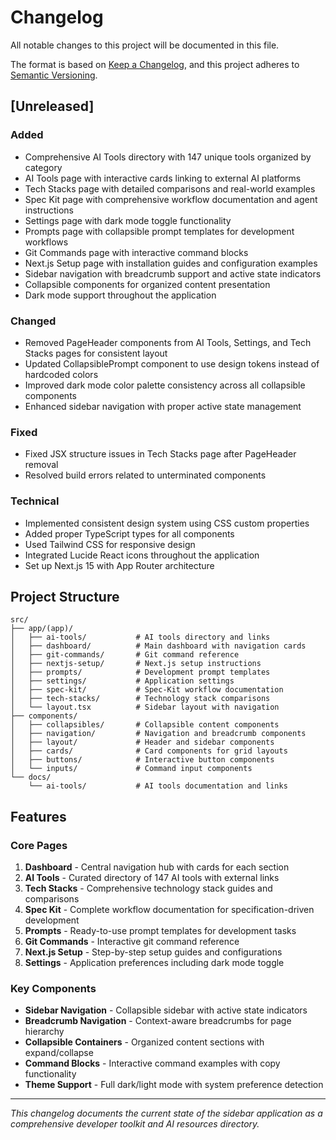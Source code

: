 # Changelog

All notable changes to this project will be documented in this file.

The format is based on [Keep a Changelog](https://keepachangelog.com/en/1.0.0/),
and this project adheres to [Semantic Versioning](https://semver.org/spec/v2.0.0.html).

## [Unreleased]

### Added

- Comprehensive AI Tools directory with 147 unique tools organized by category
- AI Tools page with interactive cards linking to external AI platforms
- Tech Stacks page with detailed comparisons and real-world examples
- Spec Kit page with comprehensive workflow documentation and agent instructions
- Settings page with dark mode toggle functionality
- Prompts page with collapsible prompt templates for development workflows
- Git Commands page with interactive command blocks
- Next.js Setup page with installation guides and configuration examples
- Sidebar navigation with breadcrumb support and active state indicators
- Collapsible components for organized content presentation
- Dark mode support throughout the application

### Changed

- Removed PageHeader components from AI Tools, Settings, and Tech Stacks pages for consistent layout
- Updated CollapsiblePrompt component to use design tokens instead of hardcoded colors
- Improved dark mode color palette consistency across all collapsible components
- Enhanced sidebar navigation with proper active state management

### Fixed

- Fixed JSX structure issues in Tech Stacks page after PageHeader removal
- Resolved build errors related to unterminated components

### Technical

- Implemented consistent design system using CSS custom properties
- Added proper TypeScript types for all components
- Used Tailwind CSS for responsive design
- Integrated Lucide React icons throughout the application
- Set up Next.js 15 with App Router architecture

## Project Structure

```
src/
├── app/(app)/
│   ├── ai-tools/           # AI tools directory and links
│   ├── dashboard/          # Main dashboard with navigation cards
│   ├── git-commands/       # Git command reference
│   ├── nextjs-setup/       # Next.js setup instructions
│   ├── prompts/            # Development prompt templates
│   ├── settings/           # Application settings
│   ├── spec-kit/           # Spec-Kit workflow documentation
│   ├── tech-stacks/        # Technology stack comparisons
│   └── layout.tsx          # Sidebar layout with navigation
├── components/
│   ├── collapsibles/       # Collapsible content components
│   ├── navigation/         # Navigation and breadcrumb components
│   ├── layout/             # Header and sidebar components
│   ├── cards/              # Card components for grid layouts
│   ├── buttons/            # Interactive button components
│   └── inputs/             # Command input components
└── docs/
    └── ai-tools/           # AI tools documentation and links
```

## Features

### Core Pages

1. **Dashboard** - Central navigation hub with cards for each section
2. **AI Tools** - Curated directory of 147 AI tools with external links
3. **Tech Stacks** - Comprehensive technology stack guides and comparisons
4. **Spec Kit** - Complete workflow documentation for specification-driven development
5. **Prompts** - Ready-to-use prompt templates for development tasks
6. **Git Commands** - Interactive git command reference
7. **Next.js Setup** - Step-by-step setup guides and configurations
8. **Settings** - Application preferences including dark mode toggle

### Key Components

- **Sidebar Navigation** - Collapsible sidebar with active state indicators
- **Breadcrumb Navigation** - Context-aware breadcrumbs for page hierarchy
- **Collapsible Containers** - Organized content sections with expand/collapse
- **Command Blocks** - Interactive command examples with copy functionality
- **Theme Support** - Full dark/light mode with system preference detection

---

_This changelog documents the current state of the sidebar application as a comprehensive developer toolkit and AI resources directory._
